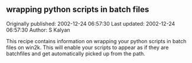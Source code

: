 ## wrapping python scripts in batch files 
Originally published: 2002-12-24 06:57:30 
Last updated: 2002-12-24 06:57:30 
Author: S Kalyan 
 
This recipe contains information on wrapping your python scripts in batch files on win2k. This will enable your scripts to appear as if they are batchfiles and get automatically picked up from the path.